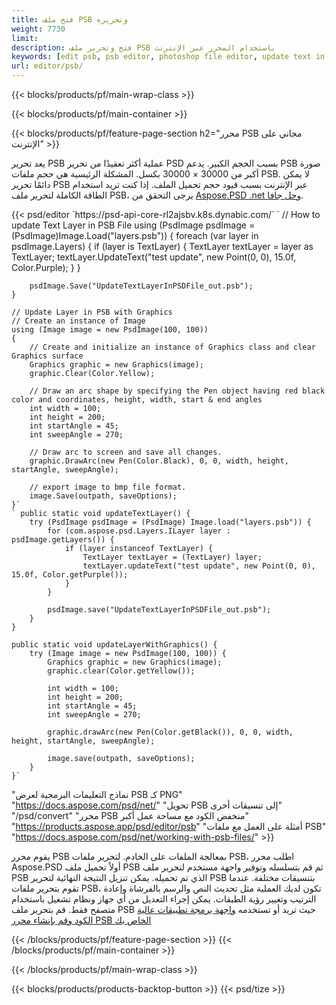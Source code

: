 ```yaml
---
title: فتح ملف PSB وتحريره
weight: 7730
limit: 
description: فتح وتحرير ملف PSB باستخدام المحرر عبر الإنترنت
keywords: [edit psb, psb editor, photoshop file editor, update text in psb, update psb, open psb, update text in psb]
url: editor/psb/
---
```


{{< blocks/products/pf/main-wrap-class >}}

{{< blocks/products/pf/main-container >}}

{{< blocks/products/pf/feature-page-section h2="محرر PSB مجاني على الإنترنت" >}}
<p>يعد تحرير PSB عملية أكثر تعقيدًا من تحرير PSD بسبب الحجم الكبير. يدعم PSB صورة أكبر من 30000 × 30000 بكسل. المشكلة الرئيسية هي حجم ملفات PSB. لا يمكن دائمًا تحرير PSB عبر الإنترنت بسبب قيود حجم تحميل الملف. إذا كنت تريد استخدام الطاقة الكاملة لتحرير ملف PSB، يرجى التحقق من <a href="/psd/{{< lang-code >}}">Aspose.PSD .net وحل جافا</a>. </p>
{{< psd/editor `https://psd-api-core-rl2ajsbv.k8s.dynabic.com/` 
`	// How to update Text Layer in PSB File
	using (PsdImage psdImage = (PsdImage)Image.Load("layers.psb"))
  	{
		foreach (var layer in psdImage.Layers)
		{
			if (layer is TextLayer)
			{
				TextLayer textLayer = layer as TextLayer;
				textLayer.UpdateText("test update", new Point(0, 0), 15.0f, Color.Purple);
			}
		}

		psdImage.Save("UpdateTextLayerInPSDFile_out.psb");
	}
	
	// Update Layer in PSB with Graphics
	// Create an instance of Image
	using (Image image = new PsdImage(100, 100))
	{
		// Create and initialize an instance of Graphics class and clear Graphics surface
		Graphics graphic = new Graphics(image);
		graphic.Clear(Color.Yellow);

		// Draw an arc shape by specifying the Pen object having red black color and coordinates, height, width, start & end angles                 
		int width = 100;
		int height = 200;
		int startAngle = 45;
		int sweepAngle = 270;

		// Draw arc to screen and save all changes.
		graphic.DrawArc(new Pen(Color.Black), 0, 0, width, height, startAngle, sweepAngle);

		// export image to bmp file format.
		image.Save(outpath, saveOptions);
	}` 
	` public static void updateTextLayer() {
        try (PsdImage psdImage = (PsdImage) Image.load("layers.psb")) {
            for (com.aspose.psd.Layers.ILayer layer : psdImage.getLayers()) {
                if (layer instanceof TextLayer) {
                    TextLayer textLayer = (TextLayer) layer;
                    textLayer.updateText("test update", new Point(0, 0), 15.0f, Color.getPurple());
                }
            }

            psdImage.save("UpdateTextLayerInPSDFile_out.psb");
        }
    }

    public static void updateLayerWithGraphics() {
        try (Image image = new PsdImage(100, 100)) {
            Graphics graphic = new Graphics(image);
            graphic.clear(Color.getYellow());

            int width = 100;
            int height = 200;
            int startAngle = 45;
            int sweepAngle = 270;

            graphic.drawArc(new Pen(Color.getBlack()), 0, 0, width, height, startAngle, sweepAngle);

            image.save(outpath, saveOptions);
        }
    }` 
"نماذج التعليمات البرمجية لعرض PSB كـ PNG"  "https://docs.aspose.com/psd/net/" 
"تحويل PSB إلى تنسيقات أخرى"  "/psd/convert" 
"محرر PSB منخفض الكود مع مساحة عمل أكبر" "https://products.aspose.app/psd/editor/psb" 
"أمثلة على العمل مع ملفات PSB" "https://docs.aspose.com/psd/net/working-with-psb-files/" >}}
<p>يقوم محرر PSB بمعالجة الملفات على الخادم. لتحرير ملفات PSB، اطلب محرر Aspose.PSD أولاً تحميل ملف PSB ثم قم بتسلسله وتوفير واجهة مستخدم لتحرير ملف PSB الذي تم تحميله. يمكن تنزيل النتيجة النهائية لتحرير PSB بتنسيقات مختلفة. عندما تقوم بتحرير ملفات PSB، تكون لديك العملية مثل تحديث النص والرسم بالفرشاة وإعادة الترتيب وتغيير رؤية الطبقات. يمكن إجراء التعديل من أي جهاز ونظام تشغيل باستخدام متصفح فقط. قم بتحرير ملف PSB حيث تريد أو تستخدمه <a href="https://docs.aspose.com/psd/net/working-with-psb-files/">واجهة برمجة تطبيقات عالية الكود وقم بإنشاء محرر PSB الخاص بك</a></p>

{{< /blocks/products/pf/feature-page-section >}}
{{< /blocks/products/pf/main-container >}}


{{< /blocks/products/pf/main-wrap-class >}}

{{< blocks/products/products-backtop-button >}}
{{< psd/tize >}}
